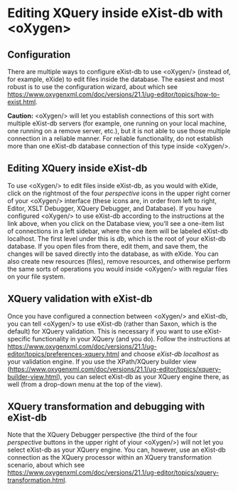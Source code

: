 # Editing XQuery inside eXist-db with \<oXygen\>

## Configuration

There are multiple ways to configure eXist-db to use \<oXygen/\> (instead of, for example, eXide) to edit files inside the database. The easiest and most robust is to use the configuration wizard, about which see <https://www.oxygenxml.com/doc/versions/21.1/ug-editor/topics/how-to-exist.html>. 

**Caution:** \<oXygen/\> will let you establish connections of this sort with multiple eXist-db servers (for example, one running on your local machine, one running on a remove server, etc.), but it is not able to use those multiple connection in a reliable manner. For reliable functionality, do not establish more than one eXist-db database connection of this type inside \<oXygen/\>. 

## Editing XQuery inside eXist-db

To use \<oXygen/\> to edit files inside eXist-db, as you would with eXide, click on the rightmost of the four *perspective* icons in the upper right corner of your \<oXygen/\> interface (these icons are, in order from left to right, Editor, XSLT Debugger, XQuery Debugger, and Database). If you have configured \<oXygen/\> to use eXist-db according to the instructions at the link above, when you click on the Database view, you’ll see a one-item list of connections in a left sidebar, where the one item will be labeled eXist-db localhost. The first level under this is *db*, which is the root of your eXist-db database. If you open files from there, edit them, and save them, the changes will be saved directly into the database, as with eXide. You can also create new resources (files), remove resources, and otherwise perform the same sorts of operations you would inside \<oXygen/\> with regular files on your file system.

## XQuery validation with eXist-db

Once you have configured a connection between \<oXygen/\> and eXist-db, you can tell \<oXygen/\> to use eXist-db (rather than Saxon, which is the default) for XQuery validation. This is necessary if you want to use eXist-specific functionality in your XQuery (and you do). Follow the instructions at <https://www.oxygenxml.com/doc/versions/21.1/ug-editor/topics/preferences-xquery.html> and choose *eXist-db localhost* as your validation engine. If you use the XPath/XQuery builder view (<https://www.oxygenxml.com/doc/versions/21.1/ug-editor/topics/xquery-builder-view.html>), you can select eXist-db as your XQuery engine there, as well (from a drop-down menu at the top of the view).

## XQuery transformation and debugging with eXist-db

Note that the XQuery Debugger perspective (the third of the four *perspective* buttons in the upper right of yiour \<oXygen/\>) will not let you select eXist-db as your XQuery engine. You can, however, use an eXist-db connection as the XQuery processor within an XQuery transformation scenario, about which see <https://www.oxygenxml.com/doc/versions/21.1/ug-editor/topics/xquery-transformation.html>.
